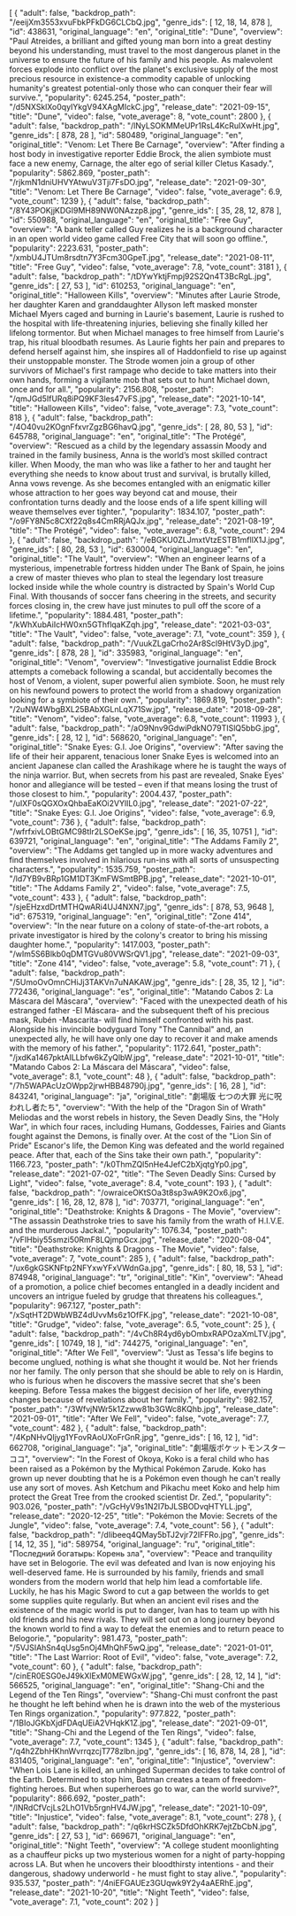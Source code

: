 [
{
"adult": false,
"backdrop_path": "/eeijXm3553xvuFbkPFkDG6CLCbQ.jpg",
"genre_ids": [
12,
18,
14,
878
],
"id": 438631,
"original_language": "en",
"original_title": "Dune",
"overview": "Paul Atreides, a brilliant and gifted young man born into a great destiny beyond his understanding, must travel to the most dangerous planet in the universe to ensure the future of his family and his people. As malevolent forces explode into conflict over the planet's exclusive supply of the most precious resource in existence-a commodity capable of unlocking humanity's greatest potential-only those who can conquer their fear will survive.",
"popularity": 6245.254,
"poster_path": "/d5NXSklXo0qyIYkgV94XAgMIckC.jpg",
"release_date": "2021-09-15",
"title": "Dune",
"video": false,
"vote_average": 8,
"vote_count": 2800
},
{
"adult": false,
"backdrop_path": "/lNyLSOKMMeUPr1RsL4KcRuIXwHt.jpg",
"genre_ids": [
878,
28
],
"id": 580489,
"original_language": "en",
"original_title": "Venom: Let There Be Carnage",
"overview": "After finding a host body in investigative reporter Eddie Brock, the alien symbiote must face a new enemy, Carnage, the alter ego of serial killer Cletus Kasady.",
"popularity": 5862.869,
"poster_path": "/rjkmN1dniUHVYAtwuV3Tji7FsDO.jpg",
"release_date": "2021-09-30",
"title": "Venom: Let There Be Carnage",
"video": false,
"vote_average": 6.9,
"vote_count": 1239
},
{
"adult": false,
"backdrop_path": "/8Y43POKjjKDGI9MH89NW0NAzzp8.jpg",
"genre_ids": [
35,
28,
12,
878
],
"id": 550988,
"original_language": "en",
"original_title": "Free Guy",
"overview": "A bank teller called Guy realizes he is a background character in an open world video game called Free City that will soon go offline.",
"popularity": 2223.631,
"poster_path": "/xmbU4JTUm8rsdtn7Y3Fcm30GpeT.jpg",
"release_date": "2021-08-11",
"title": "Free Guy",
"video": false,
"vote_average": 7.8,
"vote_count": 3181
},
{
"adult": false,
"backdrop_path": "/tDYwYktjFmpj92S2Qn4T3BcRgL.jpg",
"genre_ids": [
27,
53
],
"id": 610253,
"original_language": "en",
"original_title": "Halloween Kills",
"overview": "Minutes after Laurie Strode, her daughter Karen and granddaughter Allyson left masked monster Michael Myers caged and burning in Laurie's basement, Laurie is rushed to the hospital with life-threatening injuries, believing she finally killed her lifelong tormentor. But when Michael manages to free himself from Laurie's trap, his ritual bloodbath resumes. As Laurie fights her pain and prepares to defend herself against him, she inspires all of Haddonfield to rise up against their unstoppable monster. The Strode women join a group of other survivors of Michael's first rampage who decide to take matters into their own hands, forming a vigilante mob that sets out to hunt Michael down, once and for all.",
"popularity": 2156.808,
"poster_path": "/qmJGd5IfURq8iPQ9KF3les47vFS.jpg",
"release_date": "2021-10-14",
"title": "Halloween Kills",
"video": false,
"vote_average": 7.3,
"vote_count": 818
},
{
"adult": false,
"backdrop_path": "/4O40vu2KOgnFfxvrZgzBG6havQ.jpg",
"genre_ids": [
28,
80,
53
],
"id": 645788,
"original_language": "en",
"original_title": "The Protégé",
"overview": "Rescued as a child by the legendary assassin Moody and trained in the family business, Anna is the world’s most skilled contract killer. When Moody, the man who was like a father to her and taught her everything she needs to know about trust and survival, is brutally killed, Anna vows revenge. As she becomes entangled with an enigmatic killer whose attraction to her goes way beyond cat and mouse, their confrontation turns deadly and the loose ends of a life spent killing will weave themselves ever tighter.",
"popularity": 1834.107,
"poster_path": "/o9FY8N5c8CXf22q8s4CmRRjAQJx.jpg",
"release_date": "2021-08-19",
"title": "The Protégé",
"video": false,
"vote_average": 6.8,
"vote_count": 294
},
{
"adult": false,
"backdrop_path": "/eBGKU0ZLJmxtVtzESTB1mfllX1J.jpg",
"genre_ids": [
80,
28,
53
],
"id": 630004,
"original_language": "en",
"original_title": "The Vault",
"overview": "When an engineer learns of a mysterious, impenetrable fortress hidden under The Bank of Spain, he joins a crew of master thieves who plan to steal the legendary lost treasure locked inside while the whole country is distracted by Spain's World Cup Final. With thousands of soccer fans cheering in the streets, and security forces closing in, the crew have just minutes to pull off the score of a lifetime.",
"popularity": 1884.481,
"poster_path": "/kWhXubAiIcHW0xn5GThflqaKZqh.jpg",
"release_date": "2021-03-03",
"title": "The Vault",
"video": false,
"vote_average": 7.1,
"vote_count": 359
},
{
"adult": false,
"backdrop_path": "/VuukZLgaCrho2Ar8Scl9HtV3yD.jpg",
"genre_ids": [
878,
28
],
"id": 335983,
"original_language": "en",
"original_title": "Venom",
"overview": "Investigative journalist Eddie Brock attempts a comeback following a scandal, but accidentally becomes the host of Venom, a violent, super powerful alien symbiote. Soon, he must rely on his newfound powers to protect the world from a shadowy organization looking for a symbiote of their own.",
"popularity": 1869.819,
"poster_path": "/2uNW4WbgBXL25BAbXGLnLqX71Sw.jpg",
"release_date": "2018-09-28",
"title": "Venom",
"video": false,
"vote_average": 6.8,
"vote_count": 11993
},
{
"adult": false,
"backdrop_path": "/aO9Nnv9GdwiPdkNO79TISlQ5bbG.jpg",
"genre_ids": [
28,
12
],
"id": 568620,
"original_language": "en",
"original_title": "Snake Eyes: G.I. Joe Origins",
"overview": "After saving the life of their heir apparent, tenacious loner Snake Eyes is welcomed into an ancient Japanese clan called the Arashikage where he is taught the ways of the ninja warrior. But, when secrets from his past are revealed, Snake Eyes' honor and allegiance will be tested – even if that means losing the trust of those closest to him.",
"popularity": 2004.437,
"poster_path": "/uIXF0sQGXOxQhbaEaKOi2VYlIL0.jpg",
"release_date": "2021-07-22",
"title": "Snake Eyes: G.I. Joe Origins",
"video": false,
"vote_average": 6.9,
"vote_count": 736
},
{
"adult": false,
"backdrop_path": "/wfrfxivLOBtGMC98tIr2LSOeKSe.jpg",
"genre_ids": [
16,
35,
10751
],
"id": 639721,
"original_language": "en",
"original_title": "The Addams Family 2",
"overview": "The Addams get tangled up in more wacky adventures and find themselves involved in hilarious run-ins with all sorts of unsuspecting characters.",
"popularity": 1535.759,
"poster_path": "/ld7YB9vBRp1GM1DT3KmFWSmtBPB.jpg",
"release_date": "2021-10-01",
"title": "The Addams Family 2",
"video": false,
"vote_average": 7.5,
"vote_count": 433
},
{
"adult": false,
"backdrop_path": "/sjeEHzxdDrtMTHQwARi4UJ4NXN7.jpg",
"genre_ids": [
878,
53,
9648
],
"id": 675319,
"original_language": "en",
"original_title": "Zone 414",
"overview": "In the near future on a colony of state-of-the-art robots, a private investigator is hired by the colony's creator to bring his missing daughter home.",
"popularity": 1417.003,
"poster_path": "/wIm5S6Blkb0qDMTGVu80VWSrQV1.jpg",
"release_date": "2021-09-03",
"title": "Zone 414",
"video": false,
"vote_average": 5.8,
"vote_count": 71
},
{
"adult": false,
"backdrop_path": "/5UmoOvOmnCHiJj3TAKVn7uNAKAW.jpg",
"genre_ids": [
28,
35,
12
],
"id": 772436,
"original_language": "es",
"original_title": "Matando Cabos 2: La Máscara del Máscara",
"overview": "Faced with the unexpected death of his estranged father -El Máscara- and the subsequent theft of his precious mask, Rubén -Mascarita- will find himself confronted with his past. Alongside his invincible bodyguard Tony \"The Cannibal\" and, an unexpected ally, he will have only one day to recover it and make amends with the memory of his father.",
"popularity": 1172.641,
"poster_path": "/jxdKa1467pktAILLbfw6kZyQlbW.jpg",
"release_date": "2021-10-01",
"title": "Matando Cabos 2: La Máscara del Máscara",
"video": false,
"vote_average": 8.1,
"vote_count": 48
},
{
"adult": false,
"backdrop_path": "/7h5WAPAcUzOWpp2jrwHBB48790j.jpg",
"genre_ids": [
16,
28
],
"id": 843241,
"original_language": "ja",
"original_title": "劇場版 七つの大罪 光に呪われし者たち",
"overview": "With the help of the \"Dragon Sin of Wrath\" Meliodas and the worst rebels in history, the Seven Deadly Sins, the \"Holy War\", in which four races, including Humans, Goddesses, Fairies and Giants fought against the Demons, is finally over. At the cost of the \"Lion Sin of Pride\" Escanor's life, the Demon King was defeated and the world regained peace. After that, each of the Sins take their own path.",
"popularity": 1166.723,
"poster_path": "/k0ThmZQl5nHe4JefC2bXjqtgYp0.jpg",
"release_date": "2021-07-02",
"title": "The Seven Deadly Sins: Cursed by Light",
"video": false,
"vote_average": 8.4,
"vote_count": 193
},
{
"adult": false,
"backdrop_path": "/owraiceOKtSOa3t8sp3wA9K2Ox6.jpg",
"genre_ids": [
16,
28,
12,
878
],
"id": 703771,
"original_language": "en",
"original_title": "Deathstroke: Knights & Dragons - The Movie",
"overview": "The assassin Deathstroke tries to save his family from the wrath of H.I.V.E. and the murderous Jackal.",
"popularity": 1076.34,
"poster_path": "/vFIHbiy55smzi50RmF8LQjmpGcx.jpg",
"release_date": "2020-08-04",
"title": "Deathstroke: Knights & Dragons - The Movie",
"video": false,
"vote_average": 7,
"vote_count": 285
},
{
"adult": false,
"backdrop_path": "/ux6gkGSKNFtp2NFYxwYFxVWdnGa.jpg",
"genre_ids": [
80,
18,
53
],
"id": 874948,
"original_language": "tr",
"original_title": "Kin",
"overview": "Ahead of a promotion, a police chief becomes entangled in a deadly incident and uncovers an intrigue fueled by grudge that threatens his colleagues.",
"popularity": 967.127,
"poster_path": "/xSqtHT2DWbWBZ4dUvvMs6z1OfFK.jpg",
"release_date": "2021-10-08",
"title": "Grudge",
"video": false,
"vote_average": 6.5,
"vote_count": 25
},
{
"adult": false,
"backdrop_path": "/4vCh8R4yd6ybOmbxRAPOzaXmLTV.jpg",
"genre_ids": [
10749,
18
],
"id": 744275,
"original_language": "en",
"original_title": "After We Fell",
"overview": "Just as Tessa's life begins to become unglued, nothing is what she thought it would be. Not her friends nor her family. The only person that she should be able to rely on is Hardin, who is furious when he discovers the massive secret that she's been keeping. Before Tessa makes the biggest decision of her life, everything changes because of revelations about her family.",
"popularity": 982.157,
"poster_path": "/3WfvjNWr5k1Zzww81b3GWc8KQhb.jpg",
"release_date": "2021-09-01",
"title": "After We Fell",
"video": false,
"vote_average": 7.7,
"vote_count": 482
},
{
"adult": false,
"backdrop_path": "/4KpNHvQIjyg1YFovRAoUXoFrGnR.jpg",
"genre_ids": [
16,
12
],
"id": 662708,
"original_language": "ja",
"original_title": "劇場版ポケットモンスター ココ",
"overview": "In the Forest of Okoya, Koko is a feral child who has been raised as a Pokémon by the Mythical Pokémon Zarude. Koko has grown up never doubting that he is a Pokémon even though he can't really use any sort of moves. Ash Ketchum and Pikachu meet Koko and help him protect the Great Tree from the crooked scientist Dr. Zed.",
"popularity": 903.026,
"poster_path": "/vGcHyV9s1N2I7bJLSBODvqHTYLL.jpg",
"release_date": "2020-12-25",
"title": "Pokémon the Movie: Secrets of the Jungle",
"video": false,
"vote_average": 7.4,
"vote_count": 56
},
{
"adult": false,
"backdrop_path": "/dIibeeq4QMay5bTJ2vjr72IFFRo.jpg",
"genre_ids": [
14,
12,
35
],
"id": 589754,
"original_language": "ru",
"original_title": "Последний богатырь: Корень зла",
"overview": "Peace and tranquility have set in Belogorie. The evil was defeated and Ivan is now enjoying his well-deserved fame. He is surrounded by his family, friends and small wonders from the modern world that help him lead a comfortable life. Luckily, he has his Magic Sword to cut a gap between the worlds to get some supplies quite regularly. But when an ancient evil rises and the existence of the magic world is put to danger, Ivan has to team up with his old friends and his new rivals. They will set out on a long journey beyond the known world to find a way to defeat the enemies and to return peace to Belogorie.",
"popularity": 981.473,
"poster_path": "/5VJSIAhSn4qUsg5nOj4MhQhF5wQ.jpg",
"release_date": "2021-01-01",
"title": "The Last Warrior: Root of Evil",
"video": false,
"vote_average": 7.2,
"vote_count": 60
},
{
"adult": false,
"backdrop_path": "/cinER0ESG0eJ49kXlExM0MEWGxW.jpg",
"genre_ids": [
28,
12,
14
],
"id": 566525,
"original_language": "en",
"original_title": "Shang-Chi and the Legend of the Ten Rings",
"overview": "Shang-Chi must confront the past he thought he left behind when he is drawn into the web of the mysterious Ten Rings organization.",
"popularity": 977.822,
"poster_path": "/1BIoJGKbXjdFDAqUEiA2VHqkK1Z.jpg",
"release_date": "2021-09-01",
"title": "Shang-Chi and the Legend of the Ten Rings",
"video": false,
"vote_average": 7.7,
"vote_count": 1345
},
{
"adult": false,
"backdrop_path": "/q4h2ZbhHKhnWvrrqzcjT778zlbn.jpg",
"genre_ids": [
16,
878,
14,
28
],
"id": 831405,
"original_language": "en",
"original_title": "Injustice",
"overview": "When Lois Lane is killed, an unhinged Superman decides to take control of the Earth. Determined to stop him, Batman creates a team of freedom-fighting heroes. But when superheroes go to war, can the world survive?",
"popularity": 866.692,
"poster_path": "/lNRdCfVcjLs2LhO1Vb5rgnHV4JW.jpg",
"release_date": "2021-10-09",
"title": "Injustice",
"video": false,
"vote_average": 8.1,
"vote_count": 278
},
{
"adult": false,
"backdrop_path": "/q6krHSCZk5DfdOhKRK7ejtZbCbN.jpg",
"genre_ids": [
27,
53
],
"id": 669671,
"original_language": "en",
"original_title": "Night Teeth",
"overview": "A college student moonlighting as a chauffeur picks up two mysterious women for a night of party-hopping across LA. But when he uncovers their bloodthirsty intentions - and their dangerous, shadowy underworld - he must fight to stay alive.",
"popularity": 935.537,
"poster_path": "/4niEFGAUEz3GUqwk9Y2y4aAERhE.jpg",
"release_date": "2021-10-20",
"title": "Night Teeth",
"video": false,
"vote_average": 7.1,
"vote_count": 202
}
]

